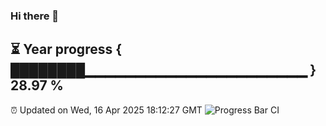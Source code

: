 ### Hi there 👋
⏳ Year progress { ████████▁▁▁▁▁▁▁▁▁▁▁▁▁▁▁▁▁▁▁▁▁▁ } 28.97 %
---
⏰ Updated on Wed, 16 Apr 2025 18:12:27 GMT
![Progress Bar CI](https://github.com/Moyi321/Moyi321/workflows/Progress%20Bar%20CI/badge.svg)
